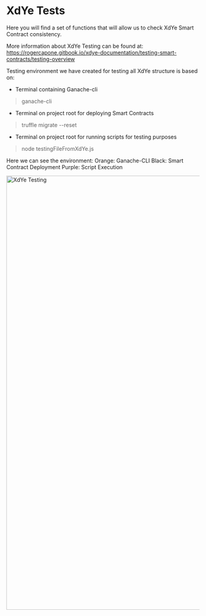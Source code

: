 # XdYe Tests

Here you will find a set of functions that will allow us to check XdYe Smart Contract consistency.

More information about XdYe Testing can be found at: 
https://rogercapone.gitbook.io/xdye-documentation/testing-smart-contracts/testing-overview

Testing environment we have created for testing all XdYe structure is based on:

* Terminal containing Ganache-cli
> ganache-cli

* Terminal on project root for deploying Smart Contracts
> truffle migrate --reset

* Terminal on project root for running scripts for testing purposes
> node testingFileFromXdYe.js

Here we can see the environment:
Orange: Ganache-CLI
Black: Smart Contract Deployment
Purple: Script Execution


<img width="1133" alt="XdYe Testing" src="https://user-images.githubusercontent.com/60660530/203542499-083b9d12-49ac-416f-8afb-17e5bd3658ad.png">

